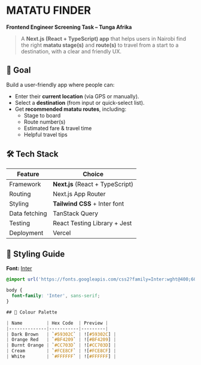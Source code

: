 # MATATU FINDER

**Frontend Engineer Screening Task – Tunga Afrika**

> A **Next.js (React + TypeScript) app** that helps users in Nairobi find the right **matatu stage(s)** and **route(s)** to travel from a start to a destination, with a clear and friendly UX.

## 🎯 Goal
Build a user-friendly app where people can:
- Enter their **current location** (via GPS or manually).
- Select a **destination** (from input or quick-select list).
- Get **recommended matatu routes**, including:  
  - Stage to board  
  - Route number(s)  
  - Estimated fare & travel time  
  - Helpful travel tips

## 🛠 Tech Stack

| Feature | Choice |
|---------|---------|
| Framework | **Next.js** (React + TypeScript) |
| Routing | Next.js App Router |
| Styling | **Tailwind CSS** + Inter font |
| Data fetching | TanStack Query |
| Testing | React Testing Library + Jest |
| Deployment | Vercel |

## 🎨 Styling Guide

**Font:** [Inter](https://fonts.google.com/specimen/Inter)  

```css
@import url('https://fonts.googleapis.com/css2?family=Inter:wght@400;600;700&display=swap');

body {
  font-family: 'Inter', sans-serif;
}

## 🎨 Colour Palette

| Name         | Hex Code  | Preview |
|--------------|-----------|---------|
| Dark Brown   | `#59302C` | ![#59302C] |
| Orange Red   | `#BF4209` | ![#BF4209] |
| Burnt Orange | `#CC703D` | ![#CC703D] |
| Cream        | `#FCE8CF` | ![#FCE8CF] |
| White        | `#FFFFFF` | ![#FFFFFF] |
